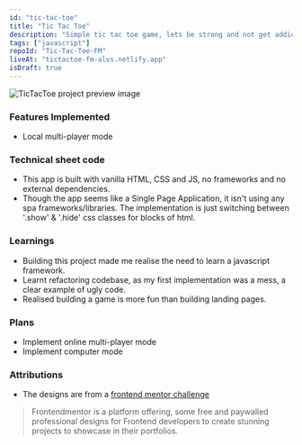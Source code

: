 ```yaml
---
id: "tic-tac-toe"
title: "Tic Tac Toe"
description: "Simple tic tac toe game, lets be strong and not get addicted."
tags: ["javascript"]
repoId: "Tic-Tac-Toe-FM"
liveAt: "tictactoe-fm-alvs.netlify.app"
isDraft: true
---
```


![TicTacToe project preview image](/assets/img/tic-tac-toe-thumb.png)

### Features Implemented

-   Local multi-player mode

### Technical sheet code

-   This app is built with vanilla HTML, CSS and JS, no frameworks and no external dependencies.
-   Though the app seems like a Single Page Application, it isn't using any spa frameworks/libraries. The implementation is just switching between '.show' & '.hide' css classes for blocks of html.

### Learnings

-   Building this project made me realise the need to learn a javascript framework.
-   Learnt refactoring codebase, as my first implementation was a mess, a clear example of ugly code.
-   Realised building a game is more fun than building landing pages.

### Plans

-   Implement online multi-player mode
-   Implement computer mode

### Attributions

-   The designs are from a [frontend mentor challenge](https://www.frontendmentor.io/challenges/tic-tac-toe-game-Re7ZF_E2v)

> Frontendmentor is a platform offering, some free and paywalled professional designs for Frontend developers to create stunning projects to showcase in their portfolios.
